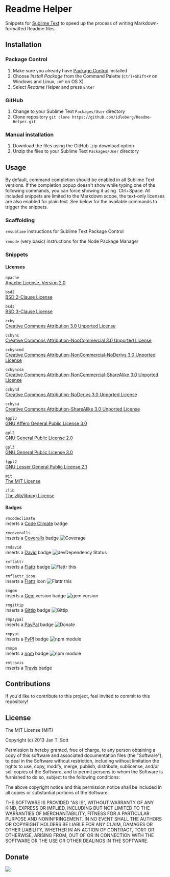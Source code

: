 # Readme Helper

Snippets for [Sublime Text](http://www.sublimetext.com/) to speed up the process of writing Markdown-formatted Readme files.

## Installation

### Package Control

1. Make sure you already have [Package Control](http://wbond.net/sublime_packages/package_control/) installed
2. Choose *Install Package* from the Command Palette (`Ctrl+Shift+P` on Windows and Linux, `⇧⌘P` on OS X)
3. Select *Readme Helper* and press `Enter`

### GitHub

1. Change to your Sublime Text `Packages/User` directory
2. Clone repository `git clone https://github.com/idleberg/Readme-Helper.git`

### Manual installation

1. Download the files using the GitHub .zip download option
2. Unzip the files to your Sublime Text `Packages/User` directory

## Usage

By default, command completion should be enabled in all Sublime Text versions. If the completion popup doesn't show while typing one of the following commands, you can force showing it using `Ctrl+Space. All included snippets are limited to the Markdown scope, the text-only licenses are also enabled for plain text. See below for the available commands to trigger the snippets.

### Scaffolding

`rmsublime`
instructions for Sublime Text Package Control

`rmnode`
(very basic) instructions for the Node Package Manager

### Snippets

#### Licenses

`apache`  
[Apache License, Version 2.0](http://opensource.org/licenses/Apache-2.0)

`bsd2`  
[BSD 2-Clause License](http://opensource.org/licenses/BSD-2-Clause)  

`bsd3`  
[BSD 3-Clause License](http://opensource.org/licenses/BSD-3-Clause)

`ccby`  
[Creative Commons Attribution 3.0 Unported License](http://creativecommons.org/licenses/by/3.0/)

`ccbync`  
[Creative Commons Attribution-NonCommercial 3.0 Unported License](http://creativecommons.org/licenses/by-nc/3.0/)

`ccbyncnd`  
[Creative Commons Attribution-NonCommercial-NoDerivs 3.0 Unported License](http://creativecommons.org/licenses/by-nc-nd/3.0/)

`ccbyncsa`  
[Creative Commons Attribution-NonCommercial-ShareAlike 3.0 Unported License](http://creativecommons.org/licenses/by-nc-sa/3.0/)

`ccbynd`  
[Creative Commons Attribution-NoDerivs 3.0 Unported License](http://creativecommons.org/licenses/by-nd/3.0/)

`ccbysa`  
[Creative Commons Attribution-ShareAlike 3.0 Unported License](http://creativecommons.org/licenses/by-sa/3.0/)

`agpl3`  
[GNU Affero General Public License 3.0](http://opensource.org/licenses/AGPL-3.0)

`gpl2`  
[GNU General Public License 2.0](http://opensource.org/licenses/GPL-2.0)

`gpl3`  
[GNU General Public License 3.0](http://opensource.org/licenses/GPL-3.0)

`lgpl2`  
[GNU Lesser General Public License 2.1](http://opensource.org/licenses/LGPL-2.1)

`mit`  
[The MIT License](http://opensource.org/licenses/MIT)

`zlib`  
[The zlib/libpng License](http://opensource.org/licenses/Zlib)

#### Badges

`rmcodeclimate`  
inserts a [Code Climate](https://coveralls.io) badge

`rmcoveralls`  
inserts a [Coveralls](https://coveralls.io) badge
![Coverage](https://s3.amazonaws.com/assets.coveralls.io/badges/coveralls_100.png)

`rmdavid`  
inserts a [David](https://david-dm.org/) badge
![devDependency Status](https://david-dm.org/idleberg/Readme-Helper/dev-status.png)

`rmflattr`  
inserts a [Flattr](http://flattr.com) badge
![Flattr this](https://api.flattr.com/button/flattr-badge-large.png)

`rmflattr_icon`  
inserts a [Flattr](http://flattr.com) icon
![Flattr this](https://flattr.com/_img/icons/flattr_logo_16.png)

`rmgem`  
inserts a [Gem](http://badge.fury.io/) version badge
![gem version](https://badge.fury.io/rb/gem.png)

`rmgittip`  
inserts a [Gittip](http://gittip.com) badge
![Gittip](https://raw.github.com/gittip/www.gittip.com/master/www/assets/gittip.png)

`rmpaypal`  
inserts a [PayPal](http://paypal.com) badge
![Donate](https://www.paypalobjects.com/WEBSCR-640-20110429-1/en_US/i/btn/btn_donate_SM.gif)

`rmpypi`  
inserts a [PyPI](http://badge.fury.io/) badge
![npm module](https://badge.fury.io/py/pypi.png)

`rmnpm`  
inserts a [npm](http://badge.fury.io/) badge
![npm module](https://badge.fury.io/js/npm.png)

`rmtravis`  
inserts a [Travis](http://travis-ci.org) badge

## Contributions

If you'd like to contribute to this project, feel invited to commit to this repository!

## License

The MIT License (MIT)

Copyright (c) 2013 Jan T. Sott

Permission is hereby granted, free of charge, to any person obtaining a copy
of this software and associated documentation files (the "Software"), to deal
in the Software without restriction, including without limitation the rights
to use, copy, modify, merge, publish, distribute, sublicense, and/or sell
copies of the Software, and to permit persons to whom the Software is
furnished to do so, subject to the following conditions:

The above copyright notice and this permission notice shall be included in
all copies or substantial portions of the Software.

THE SOFTWARE IS PROVIDED "AS IS", WITHOUT WARRANTY OF ANY KIND, EXPRESS OR
IMPLIED, INCLUDING BUT NOT LIMITED TO THE WARRANTIES OF MERCHANTABILITY,
FITNESS FOR A PARTICULAR PURPOSE AND NONINFRINGEMENT. IN NO EVENT SHALL THE
AUTHORS OR COPYRIGHT HOLDERS BE LIABLE FOR ANY CLAIM, DAMAGES OR OTHER
LIABILITY, WHETHER IN AN ACTION OF CONTRACT, TORT OR OTHERWISE, ARISING FROM,
OUT OF OR IN CONNECTION WITH THE SOFTWARE OR THE USE OR OTHER DEALINGS IN
THE SOFTWARE.

## Donate

[<img src="https://raw.github.com/balupton/flattr-buttons/master/badge-89x18.gif" />](https://flattr.com/submit/auto?user_id=idleberg&url=https://github.com/idleberg/Readme-Helper)